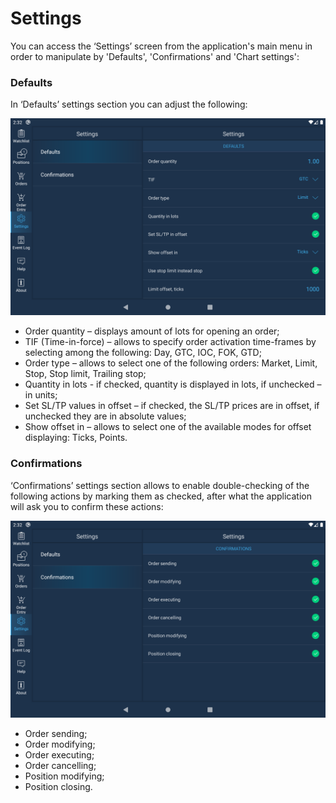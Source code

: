 # Settings

You can access the ‘Settings’ screen from the application's main menu in order to manipulate by 'Defaults', 'Confirmations' and 'Chart settings':

### **Defaults**

In ‘Defaults’ settings section you can adjust the following:

![](../../../.gitbook/assets/1%20%28101%29.png)

* Order quantity – displays amount of lots for opening an order;
* TIF \(Time-in-force\) – allows to specify order activation time-frames by selecting among the following: Day, GTC, IOC, FOK, GTD;
* Order type – allows to select one of the following orders: Market, Limit, Stop, Stop limit, Trailing stop;
* Quantity in lots - if checked, quantity is displayed in lots, if unchecked – in units;
* Set SL/TP values in offset – if checked, the SL/TP prices are in offset, if unchecked they are in absolute values;
* Show offset in – allows to select one of the available modes for offset displaying: Ticks, Points.

### **Confirmations**

‘Confirmations’ settings section allows to enable double-checking of the following actions by marking them as checked, after what the application will ask you to confirm these actions:

![](../../../.gitbook/assets/2%20%2890%29.png)

* Order sending;
* Order modifying;
* Order executing;
* Order cancelling;
* Position modifying;
* Position closing.

